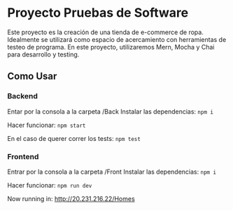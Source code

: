 # Proyecto Pruebas de Software

Este proyecto es la creación de una tienda de e-commerce de ropa. Idealmente se utilizará como espacio de acercamiento con herramientas de testeo de programa. En este proyecto, utilizaremos Mern, Mocha y Chai para desarrollo y testing.

## Como Usar

### Backend

Entar por la consola a la carpeta /Back
Instalar las dependencias:
`npm i`

Hacer funcionar:
`npm start`

En el caso de querer correr los tests:
`npm test`

### Frontend

Entrar por la consola a la carpeta /Front
Instalar las dependencias:
`npm i`

Hacer funcionar:
`npm run dev`

Now running in:
http://20.231.216.22/Homes
